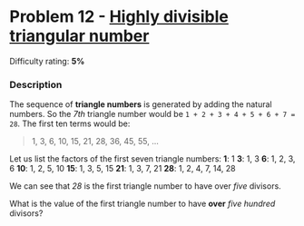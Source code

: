 # Problem 12 - [Highly divisible triangular number](https://projecteuler.net/problem=12)

Difficulty rating: **5%**

### Description

The sequence of __triangle numbers__ is generated by adding the natural numbers. So the _7th_ triangle number would be `1 + 2 + 3 + 4 + 5 + 6 + 7 = 28`. The first ten terms would be:

> 1, 3, 6, 10, 15, 21, 28, 36, 45, 55, ...

Let us list the factors of the first seven triangle numbers:
__1__: 1
__3__: 1, 3
__6__: 1, 2, 3, 6
__10__: 1, 2, 5, 10
__15__: 1, 3, 5, 15
__21__: 1, 3, 7, 21
__28__: 1, 2, 4, 7, 14, 28

We can see that _28_ is the first triangle number to have over _five_ divisors.

What is the value of the first triangle number to have __over__ _five hundred_ divisors?
